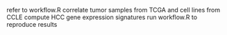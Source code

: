 refer to workflow.R
correlate tumor samples from TCGA and cell lines from CCLE
compute HCC gene expression signatures
run workflow.R to reproduce results
